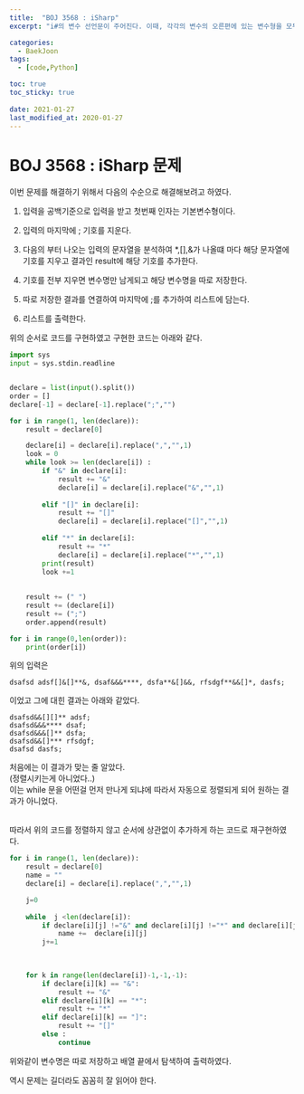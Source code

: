 ```yaml
---
title:  "BOJ 3568 : iSharp"
excerpt: "i#의 변수 선언문이 주어진다. 이때, 각각의 변수의 오른편에 있는 변수형을 모두 왼쪽으로 옮기고, 한 줄에 하나씩 선언하는 프로그램을 작성하시오."

categories:
  - BaekJoon
tags:
  - [code,Python]

toc: true
toc_sticky: true
 
date: 2021-01-27
last_modified_at: 2020-01-27
---
```


# BOJ 3568 : iSharp 문제

이번 문제를 해결하기 위해서 다음의 수순으로 해결해보려고 하였다.    

1. 입력을 공백기준으로 입력을 받고 첫번째 인자는 기본변수형이다.

2. 입력의 마지막에 ; 기호를 지운다.

3. 다음의 부터 나오는 입력의 문자열을 분석하여 *,[],&가 나올떄 마다 해당 문자열에 기호를 지우고 결과인 result에 해당 기호를 추가한다.

4. 기호를 전부 지우면 변수명만 남게되고 해당 변수명을 따로 저장한다. 

5. 따로 저장한 결과를 연결하여 마지막에 ;를 추가하여 리스트에 담는다.

6. 리스트를 출력한다. 


위의 순서로 코드를 구현하였고 구현한 코드는 아래와 같다. 

``` py
import sys 
input = sys.stdin.readline


declare = list(input().split())
order = []
declare[-1] = declare[-1].replace(";","")

for i in range(1, len(declare)):
    result = declare[0]

    declare[i] = declare[i].replace(",","",1)
    look = 0 
    while look >= len(declare[i]) :
        if "&" in declare[i]:
            result += "&"
            declare[i] = declare[i].replace("&","",1)
            
        elif "[]" in declare[i]:
            result += "[]"
            declare[i] = declare[i].replace("[]","",1)
            
        elif "*" in declare[i]:
            result += "*"
            declare[i] = declare[i].replace("*","",1)
        print(result)
        look +=1
    
    
    result += (" ")
    result += (declare[i])
    result += (";")
    order.append(result)

for i in range(0,len(order)):
    print(order[i])

```

위의 입력은 

```
dsafsd adsf[]&[]**&, dsaf&&&****, dsfa**&[]&&, rfsdgf**&&[]*, dasfs;
```
이었고 그에 대힌 결과는 아래와 같았다. 

```
dsafsd&&[][]** adsf;
dsafsd&&&**** dsaf;
dsafsd&&&[]** dsfa;
dsafsd&&[]*** rfsdgf;
dsafsd dasfs;
```
처음에는 이 결과가 맞는 줄 알았다.   
(정렬시키는게 아니었다..)  
이는 while 문을 어떤걸 먼저 만나게 되냐에 따라서 자동으로 정렬되게 되어 원하는 결과가 아니었다. 
<br><br>

따라서 위의 코드를 정렬하지 않고 순서에 상관없이 추가하게 하는 코드로 재구현하였다. 

``` py
for i in range(1, len(declare)):
    result = declare[0]
    name = ""
    declare[i] = declare[i].replace(",","",1)

    j=0
    
    while  j <len(declare[i]):
        if declare[i][j] !="&" and declare[i][j] !="*" and declare[i][j] !="[" and declare[i][j] !="]" :
            name +=  declare[i][j]
        j+=1    
        
    

    for k in range(len(declare[i])-1,-1,-1):
        if declare[i][k] == "&":
            result += "&"
        elif declare[i][k] == "*":
            result += "*"
        elif declare[i][k] == "]":
            result += "[]"
        else :
            continue

```  

위와같이 변수명은 따로 저장하고 배열 끝에서 탐색하여 출력하였다. 

역시 문제는 길더라도 꼼꼼히 잘 읽어야 한다. 